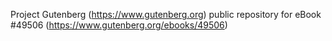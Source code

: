 Project Gutenberg (https://www.gutenberg.org) public repository for eBook #49506 (https://www.gutenberg.org/ebooks/49506)
